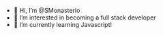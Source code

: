 - 👋 Hi, I’m @SMonasterio
- 👀 I’m interested in becoming a full stack developer
- 🌱 I’m currently learning Javascript!

<!---
SMonasterio/SMonasterio is a ✨ special ✨ repository because its `README.md` (this file) appears on your GitHub profile.
You can click the Preview link to take a look at your changes.
--->
